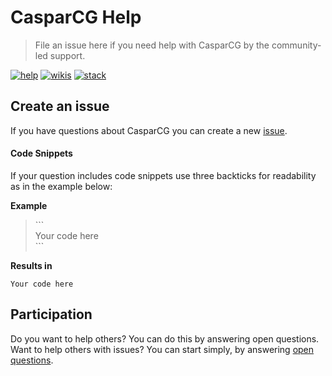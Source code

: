 # CasparCG Help
> File an issue here if you need help with CasparCG by the community-led support.

[![help](https://img.shields.io/badge/help-create%20new%20issue-brightgreen.svg?style=flat-square)](https://github.com/CasparCG/help/issues)
[![wikis](https://img.shields.io/badge/wiki-read%20here-blue.svg?style=flat-square)](https://github.com/CasparCG/help/wiki)
[![stack](https://img.shields.io/badge/stack%20overflow-coming%20soon-f48024.svg?style=flat-square)](https://stackoverflow.com)

## Create an issue
If you have questions about CasparCG you can create a new [issue][1].

#### Code Snippets
If your question includes code snippets use three backticks for readability as in the example below:

**Example**
<blockquote>
  ```
  <br />
  Your code here
  <br />
  ```
</blockquote>

**Results in**
```
Your code here
```

## Participation
Do you want to help others? You can do this by answering open questions.
Want to help others with issues? You can start simply, by answering [open questions][2].

[1]: https://github.com/CasparCG/help/issues/new
[2]: https://github.com/CasparCG/help/issues
